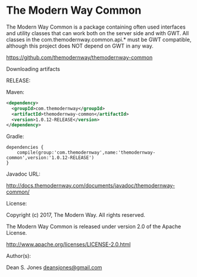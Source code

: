 The Modern Way Common
======

The Modern Way Common is a package containing often used interfaces and utility classes that can work both on the server side and with GWT. All classes in the com.themodernway.common.api.* must be GWT compatible, although this project does NOT depend on GWT in any way.

https://github.com/themodernway/themodernway-common

Downloading artifacts

RELEASE:

Maven:
```xml
<dependency>
  <groupId>com.themodernway</groupId>
  <artifactId>themodernway-common</artifactId>
  <version>1.0.12-RELEASE</version>
</dependency>
```
Gradle:
```
dependencies {
    compile(group:'com.themodernway',name:'themodernway-common',version:'1.0.12-RELEASE')
}
```
Javadoc URL:

http://docs.themodernway.com/documents/javadoc/themodernway-common/

License:

Copyright (c) 2017, The Modern Way. All rights reserved.

The Modern Way Common is released under version 2.0 of the Apache License.

http://www.apache.org/licenses/LICENSE-2.0.html

Author(s):

Dean S. Jones
deansjones@gmail.com
